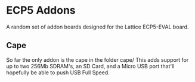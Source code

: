 # ECP5 Addons

A random set of addon boards designed for the Lattice ECP5-EVAL board.

## Cape

So far the only addon is the cape in the folder cape/
This adds support for up to two 256Mb SDRAM's, an SD Card, and a Micro USB port that'll hopefully be able to push USB Full Speed.
